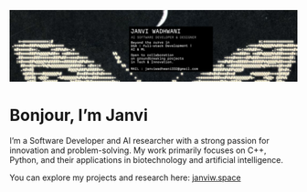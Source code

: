 ![](./FLY.png)

# Bonjour, I’m Janvi
I’m a Software Developer and AI researcher with a strong passion for innovation and problem-solving. My work primarily focuses on C++, Python, and their applications in biotechnology and artificial intelligence.

You can explore my projects and research here: [janviw.space](https://janviw.space)
